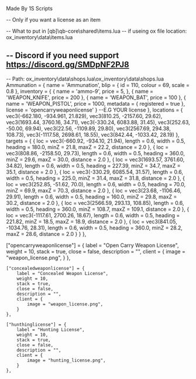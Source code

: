 

Made By 1S Scripts

-- Only if you want a license as an item

-- What to put in [qb]\qb-core\shared\items.lua
-- if useing ox file location: ox_inventory\data\items.lua


-- Discord if you need support
https://discord.gg/SMDpNF2PJ8
--

-- Path: ox_inventory\data\shops.lua\ox_inventory\data\shops.lua
Ammunation = {
		name = 'Ammunation',
		blip = {
			id = 110, colour = 69, scale = 0.8
		}, inventory = {
			{ name = 'ammo-9', price = 5, },
			{ name = 'WEAPON_KNIFE', price = 200 },
			{ name = 'WEAPON_BAT', price = 100 },
			{ name = 'WEAPON_PISTOL', price = 1000, metadata = { registered = true }, license = 'opencarryweaponlicense' }  --E.G YOUR license
		}, locations = {
			vec3(-662.180, -934.961, 21.829),
			vec3(810.25, -2157.60, 29.62),
			vec3(1693.44, 3760.16, 34.71),
			vec3(-330.24, 6083.88, 31.45),
			vec3(252.63, -50.00, 69.94),
			vec3(22.56, -1109.89, 29.80),
			vec3(2567.69, 294.38, 108.73),
			vec3(-1117.58, 2698.61, 18.55),
			vec3(842.44, -1033.42, 28.19)
		}, targets = {
			{ loc = vec3(-660.92, -934.10, 21.94), length = 0.6, width = 0.5, heading = 180.0, minZ = 21.8, maxZ = 22.2, distance = 2.0 },
			{ loc = vec3(808.86, -2158.50, 29.73), length = 0.6, width = 0.5, heading = 360.0, minZ = 29.6, maxZ = 30.0, distance = 2.0 },
			{ loc = vec3(1693.57, 3761.60, 34.82), length = 0.6, width = 0.5, heading = 227.39, minZ = 34.7, maxZ = 35.1, distance = 2.0 },
			{ loc = vec3(-330.29, 6085.54, 31.57), length = 0.6, width = 0.5, heading = 225.0, minZ = 31.4, maxZ = 31.8, distance = 2.0 },
			{ loc = vec3(252.85, -51.62, 70.0), length = 0.6, width = 0.5, heading = 70.0, minZ = 69.9, maxZ = 70.3, distance = 2.0 },
			{ loc = vec3(23.68, -1106.46, 29.91), length = 0.6, width = 0.5, heading = 160.0, minZ = 29.8, maxZ = 30.2, distance = 2.0 },
			{ loc = vec3(2566.59, 293.13, 108.85), length = 0.6, width = 0.5, heading = 360.0, minZ = 108.7, maxZ = 109.1, distance = 2.0 },
			{ loc = vec3(-1117.61, 2700.26, 18.67), length = 0.6, width = 0.5, heading = 221.82, minZ = 18.5, maxZ = 18.9, distance = 2.0 },
			{ loc = vec3(841.05, -1034.76, 28.31), length = 0.6, width = 0.5, heading = 360.0, minZ = 28.2, maxZ = 28.6, distance = 2.0 }
		}
	},

["opencarryweaponlicense"] = {
		label = "Open Carry Weapon License",
		weight = 10,
		stack = true,
		close = false,
		description = "",
		client = {
			image = "weapon_license.png",
		}
	},

	["concealedweaponlicense"] = {
		label = "Concealed Weapon License",
		weight = 10,
		stack = true,
		close = false,
		description = "",
		client = {
			image = "weapon_license.png",
		}
	},

	["hunthinglicense"] = {
		label = "Hunting License",
		weight = 10,
		stack = true,
		close = false,
		description = "",
		client = {
			image = "hunting_license.png",
		}
	},
